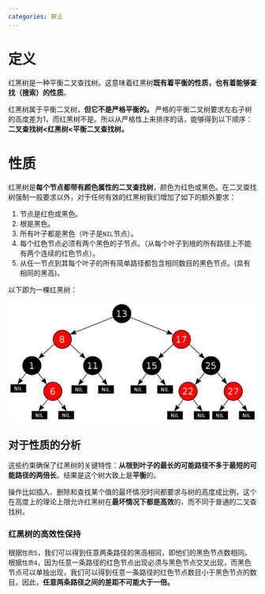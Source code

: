 ```yaml
---
categories: 算法
---
```


# 定义

红黑树是一种平衡二叉查找树。这意味着红黑树**既有着平衡的性质，也有着能够查找（搜索）的性质**。

红黑树属于平衡二叉树，**但它不是严格平衡的。** 严格的平衡二叉树要求左右子树的高度差为1，而红黑树不是。所以从严格性上来排序的话，能够得到以下顺序：**二叉查找树<红黑树<平衡二叉查找树。**

# 性质

红黑树是**每个节点都带有颜色属性的二叉查找树**，颜色为红色或黑色。在二叉查找树强制一般要求以外，对于任何有效的红黑树我们增加了如下的额外要求：

1. 节点是红色或黑色。
2. 根是黑色。
3. 所有叶子都是黑色（叶子是`NIL`节点）。
4. 每个红色节点必须有两个黑色的子节点。（从每个叶子到根的所有路径上不能有两个连续的红色节点）。
5. 从任一节点到其每个叶子的所有简单路径都包含相同数目的黑色节点。(具有相同的黑高)。

以下即为一棵红黑树：

![](../../img/RBT.png)

## 对于性质的分析

这些约束确保了红黑树的关键特性：**从根到叶子的最长的可能路径不多于最短的可能路径的两倍长**。结果是这个树大致上是**平衡**的。

操作比如插入、删除和查找某个值的最坏情况时间都要求与树的高度成比例，这个在高度上的理论上限允许红黑树在**最坏情况下都是高效**的，而不同于普通的二叉查找树。 

### 红黑树的高效性保持

根据`性质5`，我们可以得到任意两条路径的黑高相同，即他们的黑色节点数相同。根据`性质4`，因为任意一条路径的红色节点出现必须与黑色节点交叉出现，而黑色节点可以单独出现，我们可以得到任意一条路径的红色节点数目小于黑色节点的数目。因此，**任意两条路径之间的差距不可能大于一倍。**

